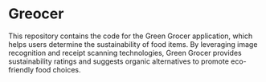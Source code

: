 # Greocer
This repository contains the code for the Green Grocer application, which helps users determine the sustainability of food items. By leveraging image recognition and receipt scanning technologies, Green Grocer provides sustainability ratings and suggests organic alternatives to promote eco-friendly food choices. 
